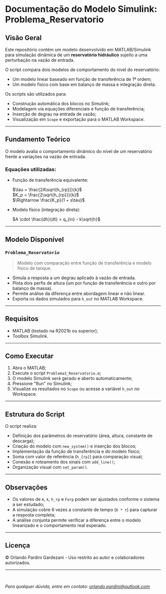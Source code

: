 # Documentação do Modelo Simulink: Problema_Reservatorio

##  Visão Geral

Este repositório contém um modelo desenvolvido em MATLAB/Simulink para simulação dinâmica de um **reservatório hidráulico** sujeito a uma perturbação na vazão de entrada.

O script compara dois modelos de comportamento do nível do reservatório:

* Um modelo linear baseado em função de transferência de 1ª ordem;
* Um modelo físico com base em balanço de massa e integração direta.

Os scripts são utilizados para:

* Construção automática dos blocos no Simulink;
* Modelagem via equações diferenciais e função de transferência;
* Inserção de degrau na entrada de vazão;
* Visualização em `Scope` e exportação para o MATLAB Workspace.

---

##  Fundamento Teórico

O modelo avalia o comportamento dinâmico do nível de um reservatório frente a variações na vazão de entrada.

### Equações utilizadas:

* Função de transferência equivalente:

  $\tau = \frac{2A\sqrt{h_{rp}}}{k}$  
  $K_p = \frac{2\sqrt{h_{rp}}}{k}$  
  $\Rightarrow \frac{K_p}{1 + s\tau}$

* Modelo físico (integração direta):

  $A \cdot \frac{dh}{dt} = q_{in} - k\sqrt{h}$

---

##  Modelo Disponível

### `Problema_Reservatorio`

> Modelo com comparação entre função de transferência e modelo físico de tanque.

* Simula a resposta a um degrau aplicado à vazão de entrada.
* Plota dois perfis de altura (um por função de transferência e outro por balanço de massa).
* Permite análise da diferença entre abordagem linear e não linear.
* Exporta os dados simulados para `h_out` no MATLAB Workspace.

---

##  Requisitos

* MATLAB (testado na R2021b ou superior);
* Toolbox Simulink.

---

##  Como Executar

1. Abra o MATLAB;
2. Execute o script `Problema3_Reservatorio.m`;
3. O modelo Simulink será gerado e aberto automaticamente;
4. Pressione "Run" no Simulink;
5. Visualize os resultados no `Scope` ou acesse a variável `h_out` no Workspace.

---

##  Estrutura do Script

O script realiza:

* Definição dos parâmetros do reservatório (área, altura, constante de descarga);
* Criação do modelo com `new_system()` e inserção dos blocos;
* Implementação da função de transferência e do modelo físico;
* Soma com valor de referência (`h_{rp}`) para comparação visual;
* Conexão e roteamento dos sinais com `add_line()`;
* Organização visual com `set_param()`.

---

##  Observações

* Os valores de `A`, `k`, `h_rp` e `Forp` podem ser ajustados conforme o sistema a ser estudado;
* A simulação cobre 6 vezes a constante de tempo (`6 * τ`) para capturar a resposta completa;
* A análise conjunta permite verificar a diferença entre o modelo linearizado e o comportamento real esperado.

---

##  Licença

© Orlando Pardini Gardezani - Uso restrito ao autor e colaboradores autorizados.

---

</br>

*Para qualquer dúvida, entre em contato: [orlando.pardini@outlook.com](mailto:orlando.pardini@outlook.com)*

